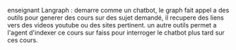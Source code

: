 enseignant Langraph : demarre comme un chatbot, le graph fait appel a des outils pour generer des cours sur des sujet demandé, il recupere des liens vers des videos youtube ou des sites pertinent. un autre outils permet a l'agent d'indexer ce cours sur faiss pour interroger le chatbot plus tard sur ces cours.
